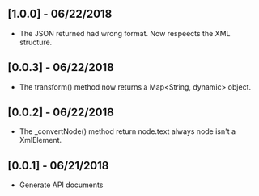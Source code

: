 ## [1.0.0] - 06/22/2018

* The JSON returned had wrong format. Now respeects the XML structure.

## [0.0.3] - 06/22/2018

* The transform() method now returns a Map<String, dynamic> object.

## [0.0.2] - 06/22/2018

* The _convertNode() method return node.text always node isn't a XmlElement.

## [0.0.1] - 06/21/2018

* Generate API documents